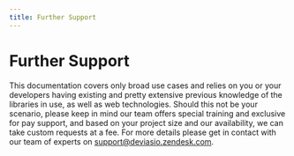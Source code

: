 ```yaml
---
title: Further Support
---
```


# Further Support

This documentation covers only broad use cases and relies on you or your developers having existing
and pretty extensive previous knowledge of the libraries in use, as well as web technologies. Should
this not be your scenario, please keep in mind our team offers special training and exclusive for
pay support, and based on your project size and our availability, we can take custom requests at a
fee. For more details please get in contact with our team of experts on
[support@deviasio.zendesk.com](mailto:support@deviasio.zendesk.com).
